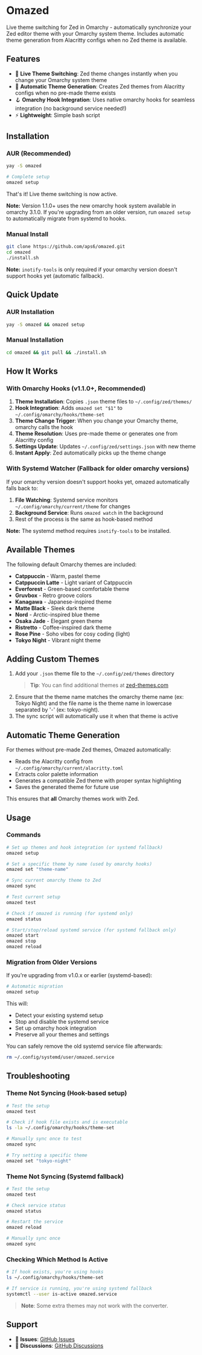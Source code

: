 # Omazed

Live theme switching for Zed in Omarchy - automatically synchronize your Zed editor theme with your Omarchy system theme. Includes automatic theme generation from Alacritty configs when no Zed theme is available.

## Features

- 🎨 **Live Theme Switching**: Zed theme changes instantly when you change your Omarchy system theme
- 🤖 **Automatic Theme Generation**: Creates Zed themes from Alacritty configs when no pre-made theme exists
- 🪝 **Omarchy Hook Integration**: Uses native omarchy hooks for seamless integration (no background service needed!)
- ⚡ **Lightweight**: Simple bash script

## Installation

### AUR (Recommended)

```bash
yay -S omazed

# Complete setup
omazed setup
```

That's it! Live theme switching is now active.

**Note:** Version 1.1.0+ uses the new omarchy hook system available in omarchy 3.1.0. If you're upgrading from an older version, run `omazed setup` to automatically migrate from systemd to hooks.

### Manual Install

```bash
git clone https://github.com/aps6/omazed.git
cd omazed
./install.sh
```

**Note:** `inotify-tools` is only required if your omarchy version doesn't support hooks yet (automatic fallback).

## Quick Update

### AUR Installation
```bash
yay -S omazed && omazed setup
```

### Manual Installation
```bash
cd omazed && git pull && ./install.sh
```

## How It Works

### With Omarchy Hooks (v1.1.0+, Recommended)

1. **Theme Installation**: Copies `.json` theme files to `~/.config/zed/themes/`
2. **Hook Integration**: Adds `omazed set "$1"` to `~/.config/omarchy/hooks/theme-set`
3. **Theme Change Trigger**: When you change your Omarchy theme, omarchy calls the hook
4. **Theme Resolution**: Uses pre-made theme or generates one from Alacritty config
5. **Settings Update**: Updates `~/.config/zed/settings.json` with new theme
6. **Instant Apply**: Zed automatically picks up the theme change

### With Systemd Watcher (Fallback for older omarchy versions)

If your omarchy version doesn't support hooks yet, omazed automatically falls back to:
1. **File Watching**: Systemd service monitors `~/.config/omarchy/current/theme` for changes
2. **Background Service**: Runs `omazed watch` in the background
3. Rest of the process is the same as hook-based method

**Note:** The systemd method requires `inotify-tools` to be installed.

## Available Themes

The following default Omarchy themes are included:
- **Catppuccin** - Warm, pastel theme
- **Catppuccin Latte** - Light variant of Catppuccin
- **Everforest** - Green-based comfortable theme
- **Gruvbox** - Retro groove colors
- **Kanagawa** - Japanese-inspired theme
- **Matte Black** - Sleek dark theme
- **Nord** - Arctic-inspired blue theme
- **Osaka Jade** - Elegant green theme
- **Ristretto** - Coffee-inspired dark theme
- **Rose Pine** - Soho vibes for cosy coding (light)
- **Tokyo Night** - Vibrant night theme

## Adding Custom Themes

1. Add your `.json` theme file to the `~/.config/zed/themes` directory
   > **Tip**: You can find additional themes at [zed-themes.com](https://zed-themes.com/)
2. Ensure that the theme name matches the omarchy theme name (ex: Tokyo Night) and the file name is the theme name in lowercase separated by '-' (ex: tokyo-night).
3. The sync script will automatically use it when that theme is active

## Automatic Theme Generation

For themes without pre-made Zed themes, Omazed automatically:
- Reads the Alacritty config from `~/.config/omarchy/current/alacritty.toml`
- Extracts color palette information
- Generates a compatible Zed theme with proper syntax highlighting
- Saves the generated theme for future use

This ensures that **all** Omarchy themes work with Zed.

## Usage

### Commands
```bash
# Set up themes and hook integration (or systemd fallback)
omazed setup

# Set a specific theme by name (used by omarchy hooks)
omazed set "theme-name"

# Sync current omarchy theme to Zed
omazed sync

# Test current setup
omazed test

# Check if omazed is running (for systemd only)
omazed status

# Start/stop/reload systemd service (for systemd fallback only)
omazed start
omazed stop
omazed reload
```

### Migration from Older Versions

If you're upgrading from v1.0.x or earlier (systemd-based):

```bash
# Automatic migration
omazed setup
```

This will:
- Detect your existing systemd setup
- Stop and disable the systemd service
- Set up omarchy hook integration
- Preserve all your themes and settings

You can safely remove the old systemd service file afterwards:
```bash
rm ~/.config/systemd/user/omazed.service
```

## Troubleshooting

### Theme Not Syncing (Hook-based setup)
```bash
# Test the setup
omazed test

# Check if hook file exists and is executable
ls -la ~/.config/omarchy/hooks/theme-set

# Manually sync once to test
omazed sync

# Try setting a specific theme
omazed set "tokyo-night"
```

### Theme Not Syncing (Systemd fallback)
```bash
# Test the setup
omazed test

# Check service status
omazed status

# Restart the service
omazed reload

# Manually sync once
omazed sync
```

### Checking Which Method Is Active

```bash
# If hook exists, you're using hooks
ls ~/.config/omarchy/hooks/theme-set

# If service is running, you're using systemd fallback
systemctl --user is-active omazed.service
```

> **Note**: Some extra themes may not work with the converter.

## Support

- 🐛 **Issues**: [GitHub Issues](https://github.com/aps6/omazed/issues)
- 💬 **Discussions**: [GitHub Discussions](https://github.com/aps6/omazed/discussions)
